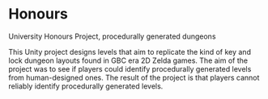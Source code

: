 # Honours
University Honours Project, procedurally generated dungeons

This Unity project designs levels that aim to replicate the kind of key and lock dungeon layouts found in GBC era 2D Zelda games.
The aim of the project was to see if players could identify procedurally generated levels from human-designed ones.
The result of the project is that players cannot reliably identify procedurally generated levels.
